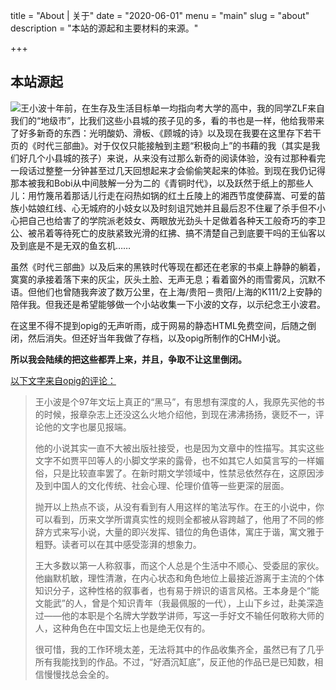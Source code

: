 title = "About | 关于"
date = "2020-06-01"
menu = "main"
slug = "about"
description = "本站的源起和主要材料的来源。"

+++

本站源起
----

<span style="float:left">![王小波](/images/xiaobo.jpg "王小波")</span>十年前，在生存及生活目标单一均指向考大学的高中，我的同学ZLF来自我们的“地级市”，比我们这些小县城的孩子见的多，看的书也是一样，他给我带来了好多新奇的东西：光明酸奶、滑板、《顾城的诗》以及现在我要在这里存下若干页的《时代三部曲》。对于仅仅只能接触到主题“积极向上”的书藉的我（其实是我们好几个小县城的孩子）来说，从来没有过那么新奇的阅读体验，没有过那种看完一段话过整整一分钟甚至过几天回想起来才会偷偷笑起来的体验。到现在我仍记得那本被我和Bobi从中间肢解一分为二的《青铜时代》，以及跃然于纸上的那些人儿：用竹篾吊着那话儿行走在闷热如锅的红土丘陵上的湘西节度使薛嵩、可爱的苗族小姑娘红线、心无城府的小妓女以及时刻诅咒她并且最后忍不住雇了杀手但不小心把自己也给害了的学院派老妓女、两眼放光劲头十足做着各种天工般奇巧的李卫公、被吊着等待死亡的皮肤紧致光滑的红拂、搞不清楚自己到底要干吗的王仙客以及到底是不是无双的鱼玄机……

虽然《时代三部曲》以及后来的黑铁时代等现在都还在老家的书桌上静静的躺着，寞寞的承接着落下来的灰尘，灰头土脸、无声无息；看着窗外的雨雪雾风，沉默不语。但他们也曾随我奔波了数万公里，在上海/贵阳－贵阳/上海的K111/2上安静的陪伴我。但我还是希望能够做一个小站收集一下小波的文存，以示纪念王小波君。

在这里不得不提到opig的无声听雨，成于网易的静态HTML免费空间，后随之倒闭，然后消失。但还好当年我做了存档，以及opig所制作的CHM小说。

[^来源]: *（感谢[Sendoh](https://wikijiayin.blogspot.com)在2008年，帮我从opig的备份站：Prohosting的免费空间把他的站点全部扒了下来。）*

**所以我会陆续的把这些都弄上来，并且，争取不让这里倒闭。**

<u>以下文字来自opig的评论：</u>

> 王小波是个97年文坛上真正的“黑马”，有思想有深度的人，我原先买他的书的时候，报章杂志上还没这么火地介绍他，到现在沸沸扬扬，褒贬不一，评论他的文字也屡见报端。
>
> 他的小说其实一直不大被出版社接受，也是因为文章中的性描写。其实这些文字不如贾平凹等人的小脚文学来的露骨，也不如其它人如莫言写的一样媚俗，只是比较直率罢了。在新时期文学领域中，性禁忌依然存在，这原因涉及到中国人的文化传统、社会心理、伦理价值等一些更深的层面。
>
> 抛开以上热点不谈，从没有看到有人用这样的笔法写作。在王的小说中，你可以看到，历来文学所谓真实性的规则全都被从容跨越了，他用了不同的修辞方式来写小说，大量的即兴发挥、错位的角色语体，寓庄于谐，寓文雅于粗野。读者可以在其中感受澎湃的想象力。
>
> 王大多数以第一人称叙事，而这个人总是个生活中不顺心、受委屈的家伙。他幽默机敏，理性清澈，在内心状态和角色地位上最接近游离于主流的个体知识分子，这种性格的叙事者，也有易于辨识的语言风格。王本身是个“能文能武”的人，曾是个知识青年（我最佩服的一代），上山下乡过，赴美深造过——他的本职是个名牌大学数学讲师，写这一手好文不输任何敢称大师的人，这种角色在中国文坛上也是绝无仅有的。
>
> 很可惜，我的工作环境太差，无法将其中的作品收集齐全，虽然已有了几乎所有我能找到的作品。不过，“好酒沉缸底”，反正他的作品已是已知数，相信慢慢找总会全的。